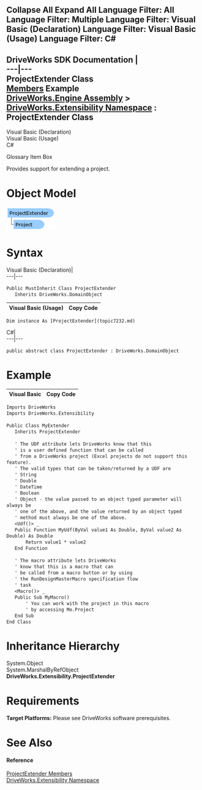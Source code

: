 Collapse All Expand All Language Filter: All  Language Filter: Multiple  Language Filter: Visual Basic (Declaration) Language Filter: Visual Basic (Usage) Language Filter: C#  
---  
DriveWorks SDK Documentation  |   
---|---  
ProjectExtender Class   
[Members](topic7233.md) Example   
[DriveWorks.Engine Assembly](topic2156.md) > [DriveWorks.Extensibility Namespace](topic7150.md) : ProjectExtender Class  
---  
  
Visual Basic (Declaration)    
Visual Basic (Usage)    
C# 

Glossary Item Box

Provides support for extending a project. 

# Object Model

![](dotnetdiagramimages/image391.png)

# Syntax

Visual Basic (Declaration)|   
---|---  
      
    
    Public MustInherit Class ProjectExtender 
       Inherits DriveWorks.DomainObject  
  
Visual Basic (Usage)| Copy Code  
---|---  
      
    
    Dim instance As [ProjectExtender](topic7232.md)  
  
C#|   
---|---  
      
    
    public abstract class ProjectExtender : DriveWorks.DomainObject   
  
# Example

Visual Basic| Copy Code  
---|---  
      
    
    Imports DriveWorks
    Imports DriveWorks.Extensibility
     
    Public Class MyExtender
       Inherits ProjectExtender
     
       ' The UDF attribute lets DriveWorks know that this
       ' is a user defined function that can be called
       ' from a DriveWorks project (Excel projects do not support this feature).
       ' The valid types that can be taken/returned by a UDF are
       ' String
       ' Double
       ' DateTime
       ' Boolean
       ' Object - the value passed to an object typed parameter will always be
       ' one of the above, and the value returned by an object typed
       ' method must always be one of the above.
       <Udf()> _
       Public Function MyUdf(ByVal value1 As Double, ByVal value2 As Double) As Double
           Return value1 * value2
       End Function
     
       ' The macro attribute lets DriveWorks
       ' know that this is a macro that can
       ' be called from a macro button or by using
       ' the RunDesignMasterMacro specification flow
       ' task
       <Macro()> _
       Public Sub MyMacro()
           ' You can work with the project in this macro
           ' by accessing Me.Project
       End Sub
    End Class  
  
# Inheritance Hierarchy

System.Object  
System.MarshalByRefObject  
**DriveWorks.Extensibility.ProjectExtender**  


# Requirements

**Target Platforms:** Please see DriveWorks software prerequisites.

# See Also

#### Reference

[ProjectExtender Members](topic7233.md)   
[DriveWorks.Extensibility Namespace](topic7150.md)


